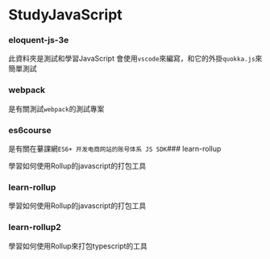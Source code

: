 # StudyJavaScript

### eloquent-js-3e

此資料夾是測試和學習JavaScript
會使用`vscode`來編寫，和它的外掛`quokka.js`來簡單測試
### webpack

是有關測試`webpack`的測試專案

### es6course

是有關在繤課網`ES6+ 开发电商网站的账号体系 JS SDK`### learn-rollup

學習如何使用Rollup的javascript的打包工具

### learn-rollup

學習如何使用Rollup的javascript的打包工具

### learn-rollup2

學習如何使用Rollup來打包typescript的工具